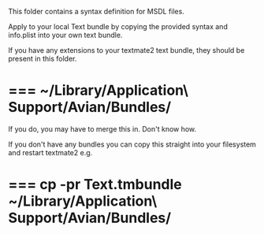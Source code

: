 This folder contains a syntax definition for MSDL files.

Apply to your local Text bundle by copying the provided syntax and info.plist into your own text bundle.

If you have any extensions to your textmate2 text bundle, they should be present in this folder.

===
~/Library/Application\ Support/Avian/Bundles/
===

If you do, you may have to merge this in. Don't know how.

If you don't have any bundles you can copy this straight into your filesystem and restart textmate2
e.g. 

===
cp -pr Text.tmbundle ~/Library/Application\ Support/Avian/Bundles/
===


